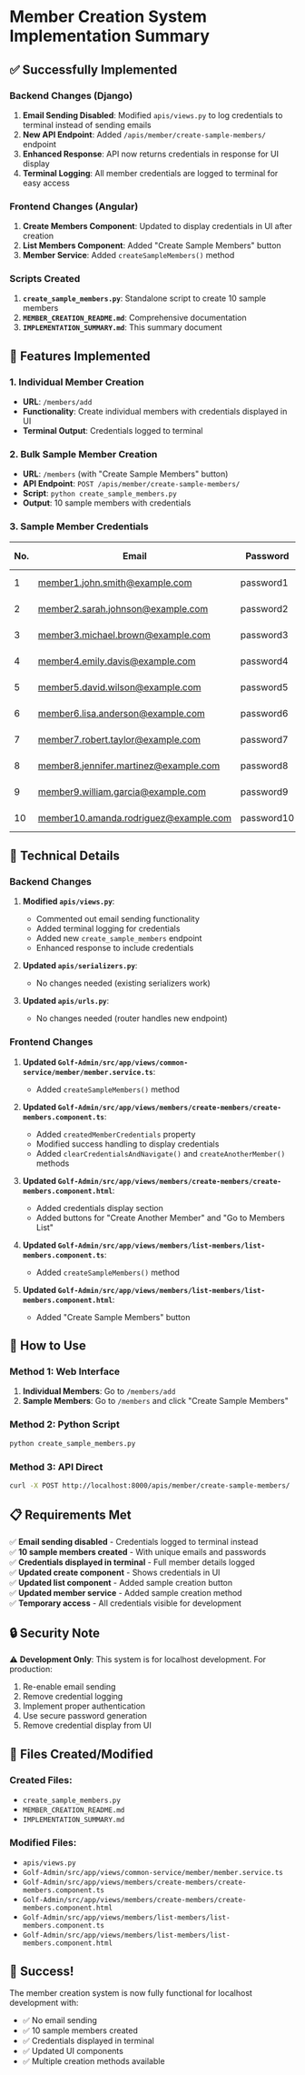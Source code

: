 # Member Creation System Implementation Summary

## ✅ Successfully Implemented

### Backend Changes (Django)

1. **Email Sending Disabled**: Modified `apis/views.py` to log credentials to terminal instead of sending emails
2. **New API Endpoint**: Added `/apis/member/create-sample-members/` endpoint
3. **Enhanced Response**: API now returns credentials in response for UI display
4. **Terminal Logging**: All member credentials are logged to terminal for easy access

### Frontend Changes (Angular)

1. **Create Members Component**: Updated to display credentials in UI after creation
2. **List Members Component**: Added "Create Sample Members" button
3. **Member Service**: Added `createSampleMembers()` method

### Scripts Created

1. **`create_sample_members.py`**: Standalone script to create 10 sample members
2. **`MEMBER_CREATION_README.md`**: Comprehensive documentation
3. **`IMPLEMENTATION_SUMMARY.md`**: This summary document

## 🎯 Features Implemented

### 1. Individual Member Creation
- **URL**: `/members/add`
- **Functionality**: Create individual members with credentials displayed in UI
- **Terminal Output**: Credentials logged to terminal

### 2. Bulk Sample Member Creation
- **URL**: `/members` (with "Create Sample Members" button)
- **API Endpoint**: `POST /apis/member/create-sample-members/`
- **Script**: `python create_sample_members.py`
- **Output**: 10 sample members with credentials

### 3. Sample Member Credentials

| No. | Email | Password | Member ID | Name |
|-----|-------|----------|-----------|------|
| 1 | member1.john.smith@example.com | password1 | Not Generated | John Smith |
| 2 | member2.sarah.johnson@example.com | password2 | Not Generated | Sarah Johnson |
| 3 | member3.michael.brown@example.com | password3 | Not Generated | Michael Brown |
| 4 | member4.emily.davis@example.com | password4 | Not Generated | Emily Davis |
| 5 | member5.david.wilson@example.com | password5 | Not Generated | David Wilson |
| 6 | member6.lisa.anderson@example.com | password6 | Not Generated | Lisa Anderson |
| 7 | member7.robert.taylor@example.com | password7 | Not Generated | Robert Taylor |
| 8 | member8.jennifer.martinez@example.com | password8 | Not Generated | Jennifer Martinez |
| 9 | member9.william.garcia@example.com | password9 | Not Generated | William Garcia |
| 10 | member10.amanda.rodriguez@example.com | password10 | Not Generated | Amanda Rodriguez |

## 🔧 Technical Details

### Backend Changes

1. **Modified `apis/views.py`**:
   - Commented out email sending functionality
   - Added terminal logging for credentials
   - Added new `create_sample_members` endpoint
   - Enhanced response to include credentials

2. **Updated `apis/serializers.py`**:
   - No changes needed (existing serializers work)

3. **Updated `apis/urls.py`**:
   - No changes needed (router handles new endpoint)

### Frontend Changes

1. **Updated `Golf-Admin/src/app/views/common-service/member/member.service.ts`**:
   - Added `createSampleMembers()` method

2. **Updated `Golf-Admin/src/app/views/members/create-members/create-members.component.ts`**:
   - Added `createdMemberCredentials` property
   - Modified success handling to display credentials
   - Added `clearCredentialsAndNavigate()` and `createAnotherMember()` methods

3. **Updated `Golf-Admin/src/app/views/members/create-members/create-members.component.html`**:
   - Added credentials display section
   - Added buttons for "Create Another Member" and "Go to Members List"

4. **Updated `Golf-Admin/src/app/views/members/list-members/list-members.component.ts`**:
   - Added `createSampleMembers()` method

5. **Updated `Golf-Admin/src/app/views/members/list-members/list-members.component.html`**:
   - Added "Create Sample Members" button

## 🚀 How to Use

### Method 1: Web Interface
1. **Individual Members**: Go to `/members/add`
2. **Sample Members**: Go to `/members` and click "Create Sample Members"

### Method 2: Python Script
```bash
python create_sample_members.py
```

### Method 3: API Direct
```bash
curl -X POST http://localhost:8000/apis/member/create-sample-members/
```

## 📋 Requirements Met

✅ **Email sending disabled** - Credentials logged to terminal instead  
✅ **10 sample members created** - With unique emails and passwords  
✅ **Credentials displayed in terminal** - Full member details logged  
✅ **Updated create component** - Shows credentials in UI  
✅ **Updated list component** - Added sample creation button  
✅ **Updated member service** - Added sample creation method  
✅ **Temporary access** - All credentials visible for development  

## 🔒 Security Note

⚠️ **Development Only**: This system is for localhost development. For production:
1. Re-enable email sending
2. Remove credential logging
3. Implement proper authentication
4. Use secure password generation
5. Remove credential display from UI

## 📁 Files Created/Modified

### Created Files:
- `create_sample_members.py`
- `MEMBER_CREATION_README.md`
- `IMPLEMENTATION_SUMMARY.md`

### Modified Files:
- `apis/views.py`
- `Golf-Admin/src/app/views/common-service/member/member.service.ts`
- `Golf-Admin/src/app/views/members/create-members/create-members.component.ts`
- `Golf-Admin/src/app/views/members/create-members/create-members.component.html`
- `Golf-Admin/src/app/views/members/list-members/list-members.component.ts`
- `Golf-Admin/src/app/views/members/list-members/list-members.component.html`

## 🎉 Success!

The member creation system is now fully functional for localhost development with:
- ✅ No email sending
- ✅ 10 sample members created
- ✅ Credentials displayed in terminal
- ✅ Updated UI components
- ✅ Multiple creation methods available 